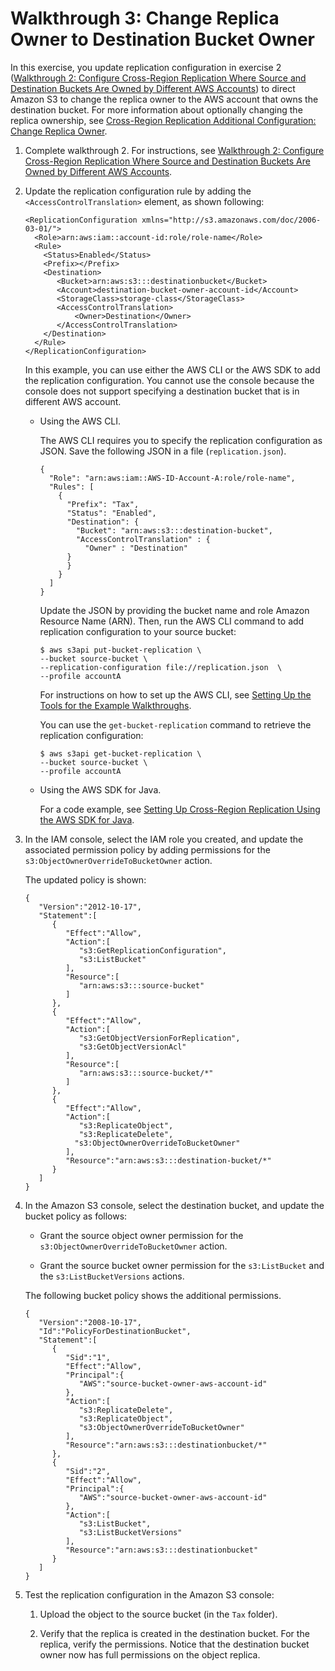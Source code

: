 # Walkthrough 3: Change Replica Owner to Destination Bucket Owner<a name="crr-walkthrough-3"></a>

In this exercise, you update replication configuration in exercise 2 \([Walkthrough 2: Configure Cross\-Region Replication Where Source and Destination Buckets Are Owned by Different AWS Accounts](crr-walkthrough-2.md)\) to direct Amazon S3 to change the replica owner to the AWS account that owns the destination bucket\. For more information about optionally changing the replica ownership, see [Cross\-Region Replication Additional Configuration: Change Replica Owner](crr-change-owner.md)\.

1. Complete walkthrough 2\. For instructions, see [Walkthrough 2: Configure Cross\-Region Replication Where Source and Destination Buckets Are Owned by Different AWS Accounts](crr-walkthrough-2.md)\.

1. Update the replication configuration rule by adding the `<AccessControlTranslation>` element, as shown following: 

   ```
   <ReplicationConfiguration xmlns="http://s3.amazonaws.com/doc/2006-03-01/">
     <Role>arn:aws:iam::account-id:role/role-name</Role>
     <Rule>
       <Status>Enabled</Status>
       <Prefix></Prefix>
       <Destination>
          <Bucket>arn:aws:s3:::destinationbucket</Bucket>
          <Account>destination-bucket-owner-account-id</Account>
          <StorageClass>storage-class</StorageClass>
          <AccessControlTranslation>
              <Owner>Destination</Owner>
          </AccessControlTranslation>
       </Destination>
     </Rule>
   </ReplicationConfiguration>
   ```

   In this example, you can use either the AWS CLI or the AWS SDK to add the replication configuration\. You cannot use the console because the console does not support specifying a destination bucket that is in different AWS account\. 

   + Using the AWS CLI\. 

     The AWS CLI requires you to specify the replication configuration as JSON\. Save the following JSON in a file \(`replication.json`\)\. 

     ```
     {
       "Role": "arn:aws:iam::AWS-ID-Account-A:role/role-name",
       "Rules": [
         {
           "Prefix": "Tax",
           "Status": "Enabled",
           "Destination": {
             "Bucket": "arn:aws:s3:::destination-bucket",
             "AccessControlTranslation" : {
     		   "Owner" : "Destination"
     	   }
           }
         }
       ]
     }
     ```

     Update the JSON by providing the bucket name and role Amazon Resource Name \(ARN\)\. Then, run the AWS CLI command to add replication configuration to your source bucket:

     ```
     $ aws s3api put-bucket-replication \
     --bucket source-bucket \
     --replication-configuration file://replication.json  \
     --profile accountA
     ```

     For instructions on how to set up the AWS CLI, see [Setting Up the Tools for the Example Walkthroughs](policy-eval-walkthrough-download-awscli.md)\.

     You can use the `get-bucket-replication` command to retrieve the replication configuration:

     ```
     $ aws s3api get-bucket-replication \
     --bucket source-bucket \
     --profile accountA
     ```

   + Using the AWS SDK for Java\.

     For a code example, see [Setting Up Cross\-Region Replication Using the AWS SDK for Java](crr-using-java.md)\. 

1. In the IAM console, select the IAM role you created, and update the associated permission policy by adding permissions for the `s3:ObjectOwnerOverrideToBucketOwner` action\. 

   The updated policy is shown:

   ```
   {
      "Version":"2012-10-17",
      "Statement":[
         {
            "Effect":"Allow",
            "Action":[
               "s3:GetReplicationConfiguration",
               "s3:ListBucket"
            ],
            "Resource":[
               "arn:aws:s3:::source-bucket"
            ]
         },
         {
            "Effect":"Allow",
            "Action":[
               "s3:GetObjectVersionForReplication",
               "s3:GetObjectVersionAcl"
            ],
            "Resource":[
               "arn:aws:s3:::source-bucket/*"
            ]
         },
         {
            "Effect":"Allow",
            "Action":[
               "s3:ReplicateObject",
               "s3:ReplicateDelete",
              "s3:ObjectOwnerOverrideToBucketOwner"
            ],
            "Resource":"arn:aws:s3:::destination-bucket/*"
         }
      ]
   }
   ```

1. In the Amazon S3 console, select the destination bucket, and update the bucket policy as follows:

   + Grant the source object owner permission for the `s3:ObjectOwnerOverrideToBucketOwner` action\.

   + Grant the source bucket owner permission for the `s3:ListBucket` and the `s3:ListBucketVersions` actions\. 

   The following bucket policy shows the additional permissions\.

   ```
   {
      "Version":"2008-10-17",
      "Id":"PolicyForDestinationBucket",
      "Statement":[
         {
            "Sid":"1",
            "Effect":"Allow",
            "Principal":{
               "AWS":"source-bucket-owner-aws-account-id"
            },
            "Action":[
               "s3:ReplicateDelete",
               "s3:ReplicateObject",
               "s3:ObjectOwnerOverrideToBucketOwner"
            ],
            "Resource":"arn:aws:s3:::destinationbucket/*"
         },
         {
            "Sid":"2",
            "Effect":"Allow",
            "Principal":{
               "AWS":"source-bucket-owner-aws-account-id"
            },
            "Action":[
               "s3:ListBucket",
               "s3:ListBucketVersions"
            ],
            "Resource":"arn:aws:s3:::destinationbucket"
         }
      ]
   }
   ```

1. Test the replication configuration in the Amazon S3 console:

   1. Upload the object to the source bucket \(in the `Tax` folder\)\.

   1. Verify that the replica is created in the destination bucket\. For the replica, verify the permissions\. Notice that the destination bucket owner now has full permissions on the object replica\.
